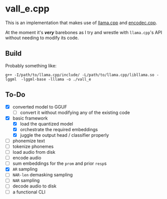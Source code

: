 # vall_e.cpp

This is an implementation that makes use of [llama.cpp](https://github.com/ggerganov/llama.cpp/) and [encodec.cpp](https://github.com/PABannier/encodec.cpp).

At the moment it's ***very*** barebones as I try and wrestle with `llama.cpp`'s API without needing to modify its code.

## Build

Probably something like:

`g++ -I/path/to/llama.cpp/include/ -L/path/to/llama.cpp/libllama.so -lggml  -lggml-base -lllama -o ./vall_e`

## To-Do

* [x] converted model to GGUF
	* [ ] convert it without modifying any of the existing code
* [x] basic framework
	* [x] load the quantized model
	* [x] orchestrate the required embeddings
	* [x] juggle the output head / classifier properly
* [ ] phonemize text
* [ ] tokenize phonemes
* [ ] load audio from disk
* [ ] encode audio
* [ ] sum embeddings for the `prom` and prior `resp`s
* [x] `AR` sampling
* [ ] `NAR-len` demasking sampling
* [ ] `NAR` sampling
* [ ] decode audio to disk
* [ ] a functional CLI